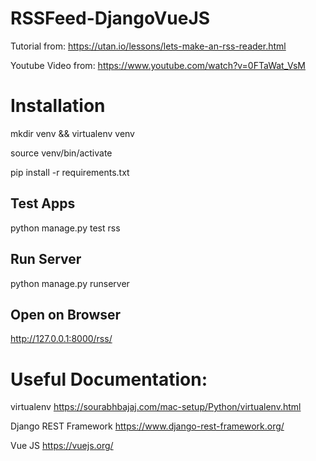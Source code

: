 # RSSFeed-DjangoVueJS

Tutorial from:
https://utan.io/lessons/lets-make-an-rss-reader.html

Youtube Video from:
https://www.youtube.com/watch?v=0FTaWat_VsM

# Installation
mkdir venv && virtualenv venv

source venv/bin/activate

pip install -r requirements.txt

## Test Apps
python manage.py test rss

## Run Server
python manage.py runserver

## Open on Browser
http://127.0.0.1:8000/rss/

# Useful Documentation:

virtualenv
https://sourabhbajaj.com/mac-setup/Python/virtualenv.html

Django REST Framework
https://www.django-rest-framework.org/

Vue JS
https://vuejs.org/
